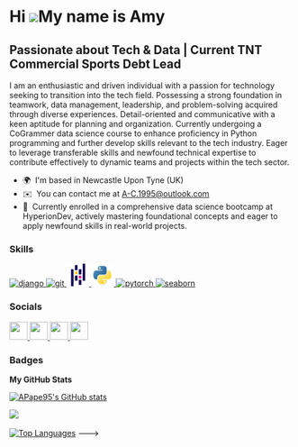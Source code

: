 Hi ![](https://user-images.githubusercontent.com/18350557/176309783-0785949b-9127-417c-8b55-ab5a4333674e.gif)My name is Amy
================================================================================================================================
Passionate about Tech & Data | Current TNT Commercial Sports Debt Lead
--------------------------------------------------------------------------------------------------

I am an enthusiastic and driven individual with a passion for technology seeking to transition into the tech field. Possessing a strong foundation in teamwork, data management, leadership, and problem-solving acquired through diverse experiences. Detail-oriented and communicative with a keen aptitude for planning and organization. Currently undergoing a CoGrammer data science course to enhance proficiency in Python programming and further develop skills relevant to the tech industry. Eager to leverage transferable skills and newfound technical expertise to contribute effectively to dynamic teams and projects within the tech sector.

* 🌍  I'm based in Newcastle Upon Tyne (UK)
* ✉️  You can contact me at [A-C.1995@outlook.com](mailto:A-C.1995@outlook.com)
* 🧠  Currently enrolled in a comprehensive data science bootcamp at HyperionDev, actively mastering foundational concepts and eager to apply newfound skills in real-world projects.
  

### Skills

<p align="left"> <a href="https://www.djangoproject.com/" target="_blank" rel="noreferrer"> <img src="https://cdn.worldvectorlogo.com/logos/django.svg" alt="django" width="40" height="40"/> </a> <a href="https://git-scm.com/" target="_blank" rel="noreferrer"> <img src="https://www.vectorlogo.zone/logos/git-scm/git-scm-icon.svg" alt="git" width="40" height="40"/> </a> <a href="https://pandas.pydata.org/" target="_blank" rel="noreferrer"> <img src="https://raw.githubusercontent.com/devicons/devicon/2ae2a900d2f041da66e950e4d48052658d850630/icons/pandas/pandas-original.svg" alt="pandas" width="40" height="40"/> </a> <a href="https://www.python.org" target="_blank" rel="noreferrer"> <img src="https://raw.githubusercontent.com/devicons/devicon/master/icons/python/python-original.svg" alt="python" width="40" height="40"/> </a> <a href="https://pytorch.org/" target="_blank" rel="noreferrer"> <img src="https://www.vectorlogo.zone/logos/pytorch/pytorch-icon.svg" alt="pytorch" width="40" height="40"/> </a> <a href="https://seaborn.pydata.org/" target="_blank" rel="noreferrer"> <img src="https://seaborn.pydata.org/_images/logo-mark-lightbg.svg" alt="seaborn" width="40" height="40"/> </a> </p>


### Socials

<p align="left"> <a href="https://www.facebook.com/profile.php?id=100082806396951" target="_blank" rel="noreferrer"> <picture> <source media="(prefers-color-scheme: dark)" srcset="https://raw.githubusercontent.com/danielcranney/readme-generator/main/public/icons/socials/facebook-dark.svg" /> <source media="(prefers-color-scheme: light)" srcset="https://raw.githubusercontent.com/danielcranney/readme-generator/main/public/icons/socials/facebook.svg" /> <img src="https://raw.githubusercontent.com/danielcranney/readme-generator/main/public/icons/socials/facebook.svg" width="32" height="32" /> </picture> </a> <a href="https://www.github.com/APape95" target="_blank" rel="noreferrer"> <picture> <source media="(prefers-color-scheme: dark)" srcset="https://raw.githubusercontent.com/danielcranney/readme-generator/main/public/icons/socials/github-dark.svg" /> <source media="(prefers-color-scheme: light)" srcset="https://raw.githubusercontent.com/danielcranney/readme-generator/main/public/icons/socials/github.svg" /> <img src="https://raw.githubusercontent.com/danielcranney/readme-generator/main/public/icons/socials/github.svg" width="32" height="32" /> </picture> </a> <a href="http://www.instagram.com/amy.p.1995" target="_blank" rel="noreferrer"> <picture> <source media="(prefers-color-scheme: dark)" srcset="undefined" /> <source media="(prefers-color-scheme: light)" srcset="https://raw.githubusercontent.com/danielcranney/readme-generator/main/public/icons/socials/instagram.svg" /> <img src="https://raw.githubusercontent.com/danielcranney/readme-generator/main/public/icons/socials/instagram.svg" width="32" height="32" /> </picture> </a> <a href="https://www.linkedin.com/in/amy-pape-0296592b2" target="_blank" rel="noreferrer"> <picture> <source media="(prefers-color-scheme: dark)" srcset="https://raw.githubusercontent.com/danielcranney/readme-generator/main/public/icons/socials/linkedin-dark.svg" /> <source media="(prefers-color-scheme: light)" srcset="https://raw.githubusercontent.com/danielcranney/readme-generator/main/public/icons/socials/linkedin.svg" /> <img src="https://raw.githubusercontent.com/danielcranney/readme-generator/main/public/icons/socials/linkedin.svg" width="32" height="32" /> </picture> </a></p>

### Badges

<b>My GitHub Stats</b>

<a href="http://www.github.com/APape95"><img src="https://github-readme-stats.vercel.app/api?username=APape95&show_icons=true&hide=&count_private=true&title_color=ec4899&text_color=ffffff&icon_color=a855f7&bg_color=000000&hide_border=true&show_icons=true" alt="APape95's GitHub stats" /></a>

<a href="http://www.github.com/APape95"><img src="https://github-readme-streak-stats.herokuapp.com/?user=APape95&stroke=ffffff&background=000000&ring=ec4899&fire=ec4899&currStreakNum=ffffff&currStreakLabel=ec4899&sideNums=ffffff&sideLabels=ffffff&dates=ffffff&hide_border=true" /></a>

<a href="https://github.com/APape95" align="left"><img src="https://github-readme-stats.vercel.app/api/top-langs/?username=APape95&langs_count=10&title_color=ec4899&text_color=ffffff&icon_color=a855f7&bg_color=000000&hide_border=true&locale=en&custom_title=Top%20%Languages" alt="Top Languages" /></a>
--->
